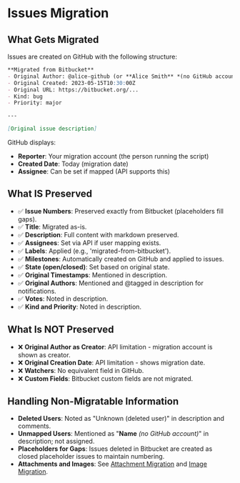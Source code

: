 # Issues Migration

## What Gets Migrated
Issues are created on GitHub with the following structure:

```markdown
**Migrated from Bitbucket**
- Original Author: @alice-github (or **Alice Smith** *(no GitHub account)*)
- Original Created: 2023-05-15T10:30:00Z
- Original URL: https://bitbucket.org/...
- Kind: bug
- Priority: major

---

[Original issue description]
```

GitHub displays:

- **Reporter**: Your migration account (the person running the script)
- **Created Date**: Today (migration date)
- **Assignee**: Can be set if mapped (API supports this)

## What IS Preserved
- ✅ **Issue Numbers**: Preserved exactly from Bitbucket (placeholders fill gaps).
- ✅ **Title**: Migrated as-is.
- ✅ **Description**: Full content with markdown preserved.
- ✅ **Assignees**: Set via API if user mapping exists.
- ✅ **Labels**: Applied (e.g., 'migrated-from-bitbucket').
- ✅ **Milestones**: Automatically created on GitHub and applied to issues.
- ✅ **State (open/closed)**: Set based on original state.
- ✅ **Original Timestamps**: Mentioned in description.
- ✅ **Original Authors**: Mentioned and @tagged in description for notifications.
- ✅ **Votes**: Noted in description.
- ✅ **Kind and Priority**: Noted in description.

## What Is NOT Preserved
- ❌ **Original Author as Creator**: API limitation - migration account is shown as creator.
- ❌ **Original Creation Date**: API limitation - shows migration date.
- ❌ **Watchers**: No equivalent field in GitHub.
- ❌ **Custom Fields**: Bitbucket custom fields are not migrated.

## Handling Non-Migratable Information
- **Deleted Users**: Noted as "Unknown (deleted user)" in description and comments.
- **Unmapped Users**: Mentioned as "**Name** *(no GitHub account)*" in description; not assigned.
- **Placeholders for Gaps**: Issues deleted in Bitbucket are created as closed placeholder issues to maintain numbering.
- **Attachments and Images**: See [Attachment Migration](migration_attachments.md) and [Image Migration](migration_images.md).